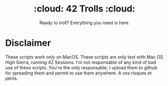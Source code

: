 <h1 align="center">:cloud: 42 Trolls :cloud:</h1>
<p align="center">Ready to troll? Everything you need is here.</p>

# Disclaimer
These scripts work only on MacOS.
These scripts are only test with Mac OS High Sierra, running 42 Sessions.
I'm not responsable of any kind of bad use of these scripts. You're the only responsable, I upload them to github for spreading them and permit to use them anywhere.
A vos risques et périls.